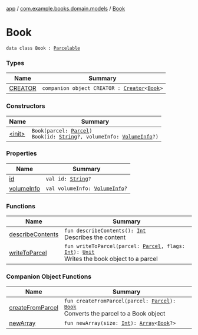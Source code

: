[app](../../index.md) / [com.example.books.domain.models](../index.md) / [Book](./index.md)

# Book

`data class Book : `[`Parcelable`](https://developer.android.com/reference/android/os/Parcelable.html)

### Types

| Name | Summary |
|---|---|
| [CREATOR](-c-r-e-a-t-o-r/index.md) | `companion object CREATOR : `[`Creator`](https://developer.android.com/reference/android/os/Parcelable/Creator.html)`<`[`Book`](./index.md)`>` |

### Constructors

| Name | Summary |
|---|---|
| [&lt;init&gt;](-init-.md) | `Book(parcel: `[`Parcel`](https://developer.android.com/reference/android/os/Parcel.html)`)`<br>`Book(id: `[`String`](https://kotlinlang.org/api/latest/jvm/stdlib/kotlin/-string/index.html)`?, volumeInfo: `[`VolumeInfo`](../-volume-info/index.md)`?)` |

### Properties

| Name | Summary |
|---|---|
| [id](id.md) | `val id: `[`String`](https://kotlinlang.org/api/latest/jvm/stdlib/kotlin/-string/index.html)`?` |
| [volumeInfo](volume-info.md) | `val volumeInfo: `[`VolumeInfo`](../-volume-info/index.md)`?` |

### Functions

| Name | Summary |
|---|---|
| [describeContents](describe-contents.md) | `fun describeContents(): `[`Int`](https://kotlinlang.org/api/latest/jvm/stdlib/kotlin/-int/index.html)<br>Describes the content |
| [writeToParcel](write-to-parcel.md) | `fun writeToParcel(parcel: `[`Parcel`](https://developer.android.com/reference/android/os/Parcel.html)`, flags: `[`Int`](https://kotlinlang.org/api/latest/jvm/stdlib/kotlin/-int/index.html)`): `[`Unit`](https://kotlinlang.org/api/latest/jvm/stdlib/kotlin/-unit/index.html)<br>Writes the book object to a parcel |

### Companion Object Functions

| Name | Summary |
|---|---|
| [createFromParcel](create-from-parcel.md) | `fun createFromParcel(parcel: `[`Parcel`](https://developer.android.com/reference/android/os/Parcel.html)`): `[`Book`](./index.md)<br>Converts the parcel to a Book object |
| [newArray](new-array.md) | `fun newArray(size: `[`Int`](https://kotlinlang.org/api/latest/jvm/stdlib/kotlin/-int/index.html)`): `[`Array`](https://kotlinlang.org/api/latest/jvm/stdlib/kotlin/-array/index.html)`<`[`Book`](./index.md)`?>` |
